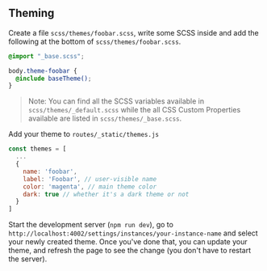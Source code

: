## Theming

Create a file `scss/themes/foobar.scss`, write some SCSS inside and add the following at the bottom of `scss/themes/foobar.scss`.
```scss
@import "_base.scss";

body.theme-foobar {
  @include baseTheme();
}
```

> Note: You can find all the SCSS variables available in `scss/themes/_default.scss` while the all CSS Custom Properties available are listed in `scss/themes/_base.scss`.

Add your theme to `routes/_static/themes.js`
```js
const themes = [
  ...
  {
    name: 'foobar',
    label: 'Foobar', // user-visible name
    color: 'magenta', // main theme color
    dark: true // whether it's a dark theme or not
  }
]
```

Start the development server (`npm run dev`), go to `http://localhost:4002/settings/instances/your-instance-name` and select your newly created theme. Once you've done that, you can update your theme, and refresh the page to see the change (you don't have to restart the server).
